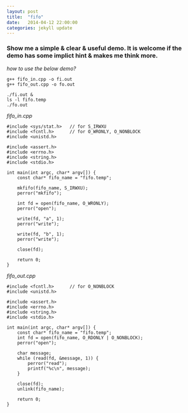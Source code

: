 ```yaml
---
layout: post
title:  "fifo"
date:   2014-04-12 22:00:00
categories: jekyll update
---
```


### Show me a simple & clear & useful demo. It is welcome if the demo has some implict hint & makes me think more.

*how to use the below demo?*

    g++ fifo_in.cpp -o fi.out
    g++ fifo_out.cpp -o fo.out

    ./fi.out &
    ls -l fifo.temp
    ./fo.out


*fifo_in.cpp*


    #include <sys/stat.h>   // for S_IRWXU
    #include <fcntl.h>      // for O_WRONLY, O_NONBLOCK
    #include <unistd.h>

    #include <assert.h>
    #include <errno.h>
    #include <string.h>
    #include <stdio.h>

    int main(int argc, char* argv[]) {
        const char* fifo_name = "fifo.temp";

        mkfifo(fifo_name, S_IRWXU);
        perror("mkfifo");

        int fd = open(fifo_name, O_WRONLY);
        perror("open");

        write(fd, "a", 1); 
        perror("write");

        write(fd, "b", 1); 
        perror("write");

        close(fd);

        return 0;
    }


*fifo_out.cpp*


    #include <fcntl.h>      // for O_NONBLOCK
    #include <unistd.h>     

    #include <assert.h>
    #include <errno.h>
    #include <string.h>
    #include <stdio.h>

    int main(int argc, char* argv[]) {
        const char* fifo_name = "fifo.temp";
        int fd = open(fifo_name, O_RDONLY | O_NONBLOCK);
        perror("open");
        
        char message;
        while (read(fd, &message, 1)) {
            perror("read");
            printf("%c\n", message);
        }
        
        close(fd);
        unlink(fifo_name);
        
        return 0;
    }

